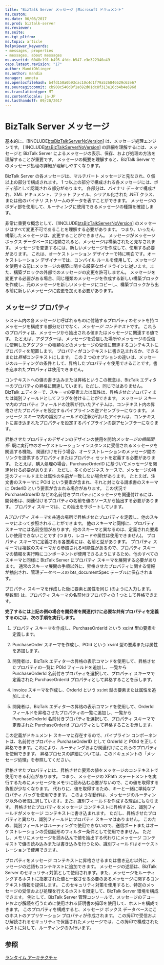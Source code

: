 ```yaml
---
title: "BizTalk Server メッセージ |Microsoft ドキュメント"
ms.custom: 
ms.date: 06/08/2017
ms.prod: biztalk-server
ms.reviewer: 
ms.suite: 
ms.tgt_pltfrm: 
ms.topic: article
helpviewer_keywords:
- messages, properties
- messages, about messages
ms.assetid: 6048c191-b495-4fdc-b547-e3e322340a49
caps.latest.revision: "17"
author: MandiOhlinger
ms.author: mandia
manager: anneta
ms.openlocfilehash: b4fd150a0b93cac10c4d1f79a526846629c62e67
ms.sourcegitcommit: cb908c540d8f1a692d01dc8f313e16cb4b4e696d
ms.translationtype: MT
ms.contentlocale: ja-JP
ms.lasthandoff: 09/20/2017
---
```

# <a name="the-biztalk-server-message"></a>BizTalk Server メッセージ
基本的に、[!INCLUDE[btsBizTalkServerNoVersion](../includes/btsbiztalkservernoversion-md.md)] は、メッセージ処理エンジンです。 [!INCLUDE[btsBizTalkServerNoVersion](../includes/btsbiztalkservernoversion-md.md)] の詳細を理解するには、メッセージと BizTalk Server によるメッセージの表示、保存、および処理の方法を理解することが重要です。 メッセージの概要を理解すると、BizTalk Server でのメッセージ処理の詳細が理解しやすくなります。  
  
 BizTalk Server の各メッセージは、マルチパート メッセージと見なされ、0 個以上の部分で構成されます。 1 つ以上の部分で構成される各メッセージには、ボディ部として認識される部分があります。 各部分は、バイナリ データで構成され、XML ドキュメント、フラット ファイル、シリアル化された .NET クラス、または他のバイナリ ストリームのデータを表すことができます。 メッセージのボディ部を使用して、ルーティングに使用できるメッセージの種類を確認します。  
  
 非常に重要な概念として、[!INCLUDE[btsBizTalkServerNoVersion](../includes/btsbiztalkservernoversion-md.md)] のメッセージはすべて変更不可であることを理解する必要があります。 つまり、いったん構築したメッセージは、変更することができません。 メッセージがメッセージ ボックス データベースに格納されると、メッセージは構築されたと見なされます。 メッセージを変更するには、新しいメッセージを作成して、使用する必要があります。 これは、オーケストレーション デザイナーで特に明白です。オーケストレーション デザイナーでは、コンパイル ルールを使用して、メッセージを使用する前にメッセージの構築に関する厳密なガイドラインに従います。また、構築ブロックの外部でのメッセージの変更を許可しません。 メッセージを変更する必要がある場合、同じ種類のメッセージを作成する新しい構築ブロックを作成し、元のメッセージを新しいメッセージにコピーし、構築ブロックから出る前に新しいメッセージに変更を加える必要があります。  
  
## <a name="message-properties"></a>メッセージ プロパティ  
 システム内の各メッセージと呼ばれるものに付随するプロパティのセットを持つメッセージを構成する部分だけでなく、*メッセージ コンテキスト*です。 これらのプロパティは、メッセージから抽出される値またはメッセージに関連する値です。 たとえば、アダプターは、メッセージを受信した場所やメッセージの受信に使用したアダプターの種類などのメッセージの受信に関連するコンテキストにプロパティを配置します。 プロパティがコンテキストに書き込まれるか、できるまたは*昇格*コンテキストにします。 この 2 つのオプションの違いは、メッセージのルーティングの条件として、昇格したプロパティを使用できることです。書き込まれたプロパティは使用できません。  
  
 コンテキストへの値の書き込みまたは昇格というこの概念は、BizTalk エディターのプロパティの昇格に関連しています。ただし、同じではありません。 BizTalk エディターで、スキーマの要素または属性は、昇格させたプロパティまたは識別フィールドとしてフラグを付けることができます。 メッセージ スキーマ内のプロパティ フィールドの注釈が付いたアイテムは、コンテキスト内の昇格させたプロパティを設定するパイプラインの逆アセンブラーになります。 メッセージ スキーマ内の識別フィールドの注釈が付いたアイテムは、コンテキストに書き込まれたプロパティを設定するパイプラインの逆アセンブラーになります。  
  
 昇格させたプロパティのデザインのデザインの使用を開始*メッセージの相関関係*: 既に実行中のオーケストレーション インスタンスに受信されるメッセージを関連する機能。 関連付けを行う場合、オーケストレーションのメッセージ間のリンクを提供するプロパティまたはプロパティ セットを定義する必要があります。 たとえば、購入処理の場合、PurchaseOrderID に基づいてメッセージを関連付ける必要があります。 ただし、多くのビジネス ケースで、メッセージの特定のフィールドまたは属性の名前が一致しない場合があります。 たとえば、注文書のスキーマに POId という要素が含まれ、それと対になる請求書のスキーマに OrderID という要素が含まれる場合があります。 この状況で PurchaseOrderID などの名前付きプロパティにメッセージを関連付けるには、開発者は、関連付けるプロパティの名前を値のソースから抽出する必要があります。 プロパティ スキーマは、この抽出をサポートしています。  
  
 A*プロパティ スキーマ*を共通の場所で昇格させたプロパティを定義し、他のスキーマによって参照されることができます。 他のスキーマと同様に、プロパティ スキーマには名前空間があります。他のスキーマと異なるのは、定義された要素しか使用できないことです (つまり、レコードや属性は使用できません)。 プロパティ スキーマに定義される各要素には、名前と型があります。 プロパティ スキーマは複数のスキーマから参照される可能性があるので、プロパティ スキーマの情報を実行時にコンポーネントが使用できるようにするため、他のすべてのスキーマと同様に BizTalk Server にプロパティ スキーマを展開する必要があります。 通常のスキーマ展開の手順以外に、昇格させたプロパティに関する情報が抽出され、管理データベースの bts_documentSpec テーブルに保存されます。  
  
 プロパティ スキーマを作成した後に要素と属性を同じ (のように入力します。 整数型) は、プロパティ スキーマの名前付きプロパティの 1 つとして昇格できます。  
  
 **完了するには上記の例の場合を開発者を関連付けに必要な共有プロパティを定義するのには、次の手順を実行します。**  
  
1.  プロパティ スキーマを作成し、PurchaseOrderId という xs:int 型の要素を定義します。  
  
2.  PurchaseOrder スキーマを作成し、POId という xs:int 型の要素または属性を追加します。  
  
3.  開発者は、BizTalk エディターの昇格の表示コマンドを使用して、昇格させたプロパティの一覧に POId フィールドを追加し、一覧から PurchaseOrderId 名前付きプロパティを選択して、プロパティ スキーマで定義された PurchaseOrderId プロパティとして昇格することを示します。  
  
4.  Invoice スキーマを作成し、OrderId という xs:int 型の要素または属性を追加します。  
  
5.  開発者は、BizTalk エディターの昇格の表示コマンドを使用して、OrderId フィールドを昇格させたプロパティの一覧に追加し、一覧から PurchaseOrderId 名前付きプロパティを選択して、プロパティ スキーマで定義された PurchaseOrderId プロパティとして昇格することを示します。  
  
 この定義がドキュメント スキーマに存在するので、パイプライン コンポーネントは、名前付きプロパティ PurchaseOrderID として OrderId と POId を正しく昇格できます。これにより、ルーティングおよび関連付けにこれらのプロパティを使用できます。 昇格プロセスの詳細については、このドキュメントの「メッセージ処理」を参照してください。  
  
 昇格させたプロパティには、昇格させた要素の値をメッセージのコンテキストで使用できる利点があります。 つまり、メッセージの XPath ステートメントを実行するためにメッセージをメモリに読み込む必要がないので、この値を取得する負担が少なくなります。 代わりに、値を取得するため、キーと一緒に単純なプロパティ バッグを使用できます。 このような動作は、メッセージのルーティング以外の状況に適しています。また、識別フィールドを作成する理由にもなります。 昇格させたプロパティをメッセージ コンテキストに昇格すると、識別フィールドがメッセージ コンテキストに書き込まれます。 ただし、昇格させたプロパティと異なり、識別フィールドにプロパティ スキーマはありません。 このため、識別フィールドはルーティングで使用できないので、送信ポートまたはオーケストレーションの受信図形のフィルター条件として使用できません。 ただし、メモリにメッセージを読み込んで値を抽出する代わりにメッセージ コンテキストで値の読み込みまたは書き込みを行うため、識別フィールドはオーケストレーションで使用できます。  
  
 プロパティをメッセージ コンテキストに昇格させるまたは書き込む以外に、メッセージの述語もコンテキストに追加できます。 メッセージの述語は、BizTalk Server のセキュリティ対策として使用されます。また、メッセージをルーティングするホストに指定された値と一致させる必要のあるメッセージに関するコンテキスト情報を提供します。 このセキュリティ対策を使用すると、特定のメッセージの受信および処理を行えるホストを限定して、BizTalk Server 環境を構成できます。 例として、BizTalk Server 管理コンソールで、メッセージのデコードおよび解読を行うために使用される証明書の拇印を使用して、ホストを構成できます。 このプロパティを構成すると、メッセージ ボックス データベースにこのホストのアプリケーション プロパティが作成されます。 この拇印で受信および解読されるセキュリティで保護されたメッセージでは、この拇印で構成されたホストに対して、ルーティングのみ行います。  
  
## <a name="see-also"></a>参照  
 [ランタイム アーキテクチャ](../core/runtime-architecture.md)